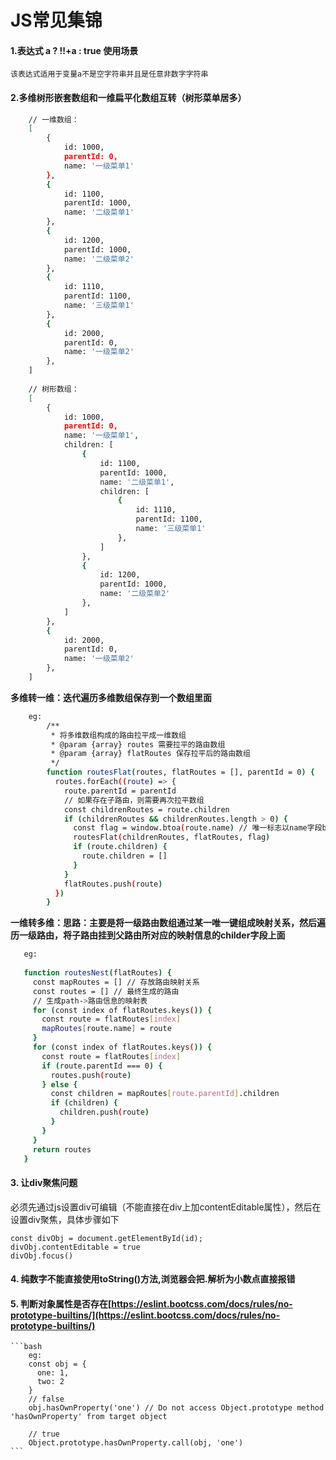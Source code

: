 # JS常见集锦
#### 1.表达式 a ? !!+a : true 使用场景  
    该表达式适用于变量a不是空字符串并且是任意非数字字符串 
#### 2.多维树形嵌套数组和一维扁平化数组互转（树形菜单居多）
```bash
    // 一维数组： 
    [
        {
            id: 1000,
            parentId: 0,
            name: '一级菜单1'
        },
        {
            id: 1100,
            parentId: 1000,
            name: '二级菜单1'
        },
        {
            id: 1200,
            parentId: 1000,
            name: '二级菜单2'
        },
        {
            id: 1110,
            parentId: 1100,
            name: '三级菜单1'
        },
        {
            id: 2000,
            parentId: 0,
            name: '一级菜单2'
        },
    ]
    
    // 树形数组：
    [
        {
            id: 1000,
            parentId: 0,
            name: '一级菜单1',
            children: [
                {
                    id: 1100,
                    parentId: 1000,
                    name: '二级菜单1',
                    children: [
                        {
                            id: 1110,
                            parentId: 1100,
                            name: '三级菜单1'
                        },
                    ]
                },
                {
                    id: 1200,
                    parentId: 1000,
                    name: '二级菜单2'
                },
            ]
        },
        {
            id: 2000,
            parentId: 0,
            name: '一级菜单2'
        },
    ]
```
   **多维转一维：迭代遍历多维数组保存到一个数组里面**
```bash
    eg:
        /**
         * 将多维数组构成的路由拉平成一维数组
         * @param {array} routes 需要拉平的路由数组
         * @param {array} flatRoutes 保存拉平后的路由数组
         */
        function routesFlat(routes, flatRoutes = [], parentId = 0) {
          routes.forEach((route) => {
            route.parentId = parentId
            // 如果存在子路由，则需要再次拉平数组
            const childrenRoutes = route.children
            if (childrenRoutes && childrenRoutes.length > 0) {
              const flag = window.btoa(route.name) // 唯一标志以name字段base64编码命名
              routesFlat(childrenRoutes, flatRoutes, flag)
              if (route.children) {
                route.children = []
              }
            }
            flatRoutes.push(route)
          })
        }
```
     
   **一维转多维：思路：主要是将一级路由数组通过某一唯一键组成映射关系，然后遍历一级路由，将子路由挂到父路由所对应的映射信息的childer字段上面**
 ```bash
    eg:
    
    function routesNest(flatRoutes) {
      const mapRoutes = [] // 存放路由映射关系
      const routes = [] // 最终生成的路由
      // 生成path->路由信息的映射表
      for (const index of flatRoutes.keys()) {
        const route = flatRoutes[index]
        mapRoutes[route.name] = route
      }
      for (const index of flatRoutes.keys()) {
        const route = flatRoutes[index]
        if (route.parentId === 0) {
          routes.push(route)
        } else {
          const children = mapRoutes[route.parentId].children
          if (children) {
            children.push(route)
          }
        }
      }
      return routes
    }
```

#### 3. 让div聚焦问题
必须先通过js设置div可编辑（不能直接在div上加contentEditable属性），然后在设置div聚焦，具体步骤如下
```
const divObj = document.getElementById(id);
divObj.contentEditable = true
divObj.focus()
```
#### 4. 纯数字不能直接使用toString()方法,浏览器会把.解析为小数点直接报错 

#### 5. 判断对象属性是否存在[https://eslint.bootcss.com/docs/rules/no-prototype-builtins/](https://eslint.bootcss.com/docs/rules/no-prototype-builtins/)
	```bash
		eg:
		const obj = {
		  one: 1,
		  two: 2
		}
		// false
		obj.hasOwnProperty('one') // Do not access Object.prototype method 'hasOwnProperty' from target object
		
		// true
		Object.prototype.hasOwnProperty.call(obj, 'one')
	```
